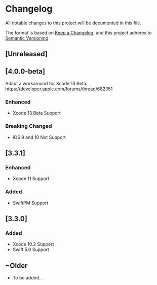 # Changelog
All notable changes to this project will be documented in this file.

The format is based on [Keep a Changelog](https://keepachangelog.com/en/1.0.0/),
and this project adheres to [Semantic Versioning](https://semver.org/spec/v2.0.0.html).

## [Unreleased]

## [4.0.0-beta]

Adapt a workaround for Xcode 13 Beta.
https://developer.apple.com/forums/thread/682351

### Enhanced

- Xcode 13 Beta Support

### Breaking Changed

- iOS 9 and 10 Not Support

## [3.3.1]

### Enhanced

- Xcode 11 Support

### Added

- SwiftPM Support

## [3.3.0]

### Added

- Xcode 10.2 Support
- Swift 5.0 Support

## ~Older

- To be added...
